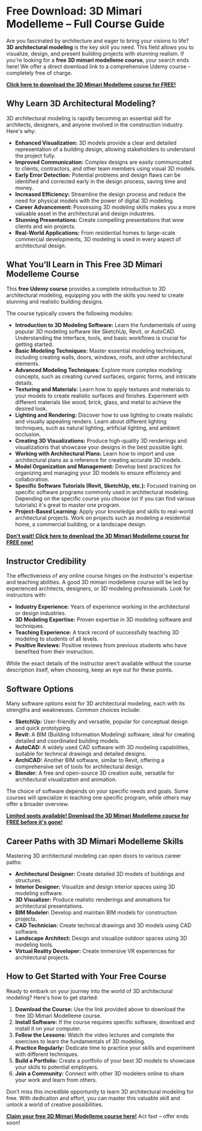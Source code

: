 # Free Download: 3D Mimari Modelleme – Full Course Guide

Are you fascinated by architecture and eager to bring your visions to life? **3D architectural modeling** is the key skill you need. This field allows you to visualize, design, and present building projects with stunning realism. If you're looking for a **free 3D mimari modelleme course**, your search ends here! We offer a direct download link to a comprehensive Udemy course – completely free of charge.

[**Click here to download the 3D Mimari Modelleme course for FREE!**](https://udemywork.com/3d-mimari-modelleme)

## Why Learn 3D Architectural Modeling?

3D architectural modeling is rapidly becoming an essential skill for architects, designers, and anyone involved in the construction industry. Here's why:

*   **Enhanced Visualization:** 3D models provide a clear and detailed representation of a building design, allowing stakeholders to understand the project fully.
*   **Improved Communication:** Complex designs are easily communicated to clients, contractors, and other team members using visual 3D models.
*   **Early Error Detection:** Potential problems and design flaws can be identified and corrected early in the design process, saving time and money.
*   **Increased Efficiency:** Streamline the design process and reduce the need for physical models with the power of digital 3D modeling.
*   **Career Advancement:** Possessing 3D modeling skills makes you a more valuable asset in the architectural and design industries.
*   **Stunning Presentations:** Create compelling presentations that wow clients and win projects.
*   **Real-World Applications:** From residential homes to large-scale commercial developments, 3D modeling is used in every aspect of architectural design.

## What You'll Learn in This Free 3D Mimari Modelleme Course

This **free Udemy course** provides a complete introduction to 3D architectural modeling, equipping you with the skills you need to create stunning and realistic building designs.

The course typically covers the following modules:

*   **Introduction to 3D Modeling Software:** Learn the fundamentals of using popular 3D modeling software like SketchUp, Revit, or AutoCAD. Understanding the interface, tools, and basic workflows is crucial for getting started.
*   **Basic Modeling Techniques:** Master essential modeling techniques, including creating walls, doors, windows, roofs, and other architectural elements.
*   **Advanced Modeling Techniques:** Explore more complex modeling concepts, such as creating curved surfaces, organic forms, and intricate details.
*   **Texturing and Materials:** Learn how to apply textures and materials to your models to create realistic surfaces and finishes. Experiment with different materials like wood, brick, glass, and metal to achieve the desired look.
*   **Lighting and Rendering:** Discover how to use lighting to create realistic and visually appealing renders. Learn about different lighting techniques, such as natural lighting, artificial lighting, and ambient occlusion.
*   **Creating 3D Visualizations:** Produce high-quality 3D renderings and visualizations that showcase your designs in the best possible light.
*   **Working with Architectural Plans:** Learn how to import and use architectural plans as a reference for creating accurate 3D models.
*   **Model Organization and Management:** Develop best practices for organizing and managing your 3D models to ensure efficiency and collaboration.
*   **Specific Software Tutorials (Revit, SketchUp, etc.):** Focused training on specific software programs commonly used in architectural modeling. Depending on the specific course you choose (or if you can find various tutorials) it's great to master one program.
*   **Project-Based Learning:** Apply your knowledge and skills to real-world architectural projects. Work on projects such as modeling a residential home, a commercial building, or a landscape design.

[**Don't wait! Click here to download the 3D Mimari Modelleme course for FREE now!**](https://udemywork.com/3d-mimari-modelleme)

## Instructor Credibility

The effectiveness of any online course hinges on the instructor's expertise and teaching abilities. A good 3D mimari modelleme course will be led by experienced architects, designers, or 3D modeling professionals. Look for instructors with:

*   **Industry Experience:** Years of experience working in the architectural or design industries.
*   **3D Modeling Expertise:** Proven expertise in 3D modeling software and techniques.
*   **Teaching Experience:** A track record of successfully teaching 3D modeling to students of all levels.
*   **Positive Reviews:** Positive reviews from previous students who have benefited from their instruction.

While the exact details of the instructor aren't available without the course description itself, when choosing, keep an eye out for these points.

## Software Options

Many software options exist for 3D architectural modeling, each with its strengths and weaknesses. Common choices include:

*   **SketchUp:** User-friendly and versatile, popular for conceptual design and quick prototyping.
*   **Revit:** A BIM (Building Information Modeling) software, ideal for creating detailed and coordinated building models.
*   **AutoCAD:** A widely used CAD software with 3D modeling capabilities, suitable for technical drawings and detailed designs.
*   **ArchiCAD:** Another BIM software, similar to Revit, offering a comprehensive set of tools for architectural design.
*   **Blender:** A free and open-source 3D creation suite, versatile for architectural visualization and animation.

The choice of software depends on your specific needs and goals. Some courses will specialize in teaching one specific program, while others may offer a broader overview.

[**Limited spots available! Download the 3D Mimari Modelleme course for FREE before it's gone!**](https://udemywork.com/3d-mimari-modelleme)

## Career Paths with 3D Mimari Modelleme Skills

Mastering 3D architectural modeling can open doors to various career paths:

*   **Architectural Designer:** Create detailed 3D models of buildings and structures.
*   **Interior Designer:** Visualize and design interior spaces using 3D modeling software.
*   **3D Visualizer:** Produce realistic renderings and animations for architectural presentations.
*   **BIM Modeler:** Develop and maintain BIM models for construction projects.
*   **CAD Technician:** Create technical drawings and 3D models using CAD software.
*   **Landscape Architect:** Design and visualize outdoor spaces using 3D modeling tools.
*   **Virtual Reality Developer:** Create immersive VR experiences for architectural projects.

## How to Get Started with Your Free Course

Ready to embark on your journey into the world of 3D architectural modeling? Here's how to get started:

1.  **Download the Course:** Use the link provided above to download the free 3D Mimari Modelleme course.
2.  **Install Software:** If the course requires specific software, download and install it on your computer.
3.  **Follow the Lessons:** Watch the video lectures and complete the exercises to learn the fundamentals of 3D modeling.
4.  **Practice Regularly:** Dedicate time to practice your skills and experiment with different techniques.
5.  **Build a Portfolio:** Create a portfolio of your best 3D models to showcase your skills to potential employers.
6.  **Join a Community:** Connect with other 3D modelers online to share your work and learn from others.

Don’t miss this incredible opportunity to learn 3D architectural modeling for free. With dedication and effort, you can master this valuable skill and unlock a world of creative possibilities.

**[Claim your free 3D Mimari Modelleme course here!](https://udemywork.com/3d-mimari-modelleme)** Act fast – offer ends soon!
